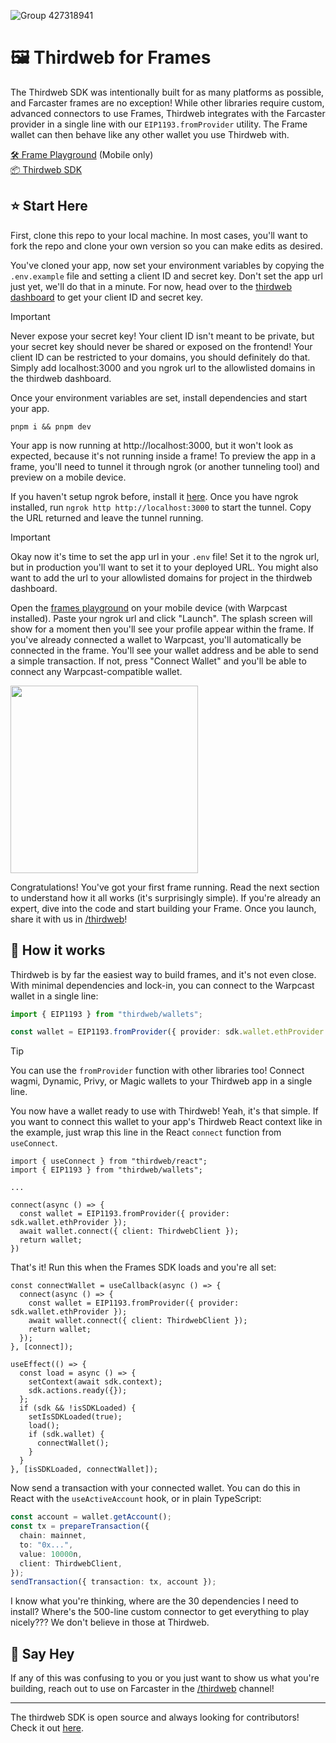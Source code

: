 ![Group 427318941](https://github.com/user-attachments/assets/0451b76c-c544-4888-8637-e931d73e8175)

# 🖼️ Thirdweb for Frames

The Thirdweb SDK was intentionally built for as many platforms as possible, and Farcaster frames are no exception! While other libraries require custom, advanced connectors to use Frames, Thirdweb integrates with the Farcaster provider in a single line with our `EIP1193.fromProvider` utility. The Frame wallet can then behave like any other wallet you use Thirdweb with.

[🛠️ Frame Playground](https://warpcast.com/~/developers/frame-playground) (Mobile only)<br/>
[📦 Thirdweb SDK](https://portal.thirdweb.com/connect)<br/>

## ⭐ Start Here

First, clone this repo to your local machine. In most cases, you'll want to fork the repo and clone your own version so you can make edits as desired.

You've cloned your app, now set your environment variables by copying the `.env.example` file and setting a client ID and secret key. Don't set the app url just yet, we'll do that in a minute. For now, head over to the [thirdweb dashboard](https://thirdweb.com/login) to get your client ID and secret key.

> [!IMPORTANT]
> Never expose your secret key! Your client ID isn't meant to be private, but your secret key should never be shared or exposed on the frontend! Your client ID can be restricted to your domains, you should definitely do that. Simply add localhost:3000 and you ngrok url to the allowlisted domains in the thirdweb dashboard.

Once your environment variables are set, install dependencies and start your app.

```
pnpm i && pnpm dev
```

Your app is now running at http://localhost:3000, but it won't look as expected, because it's not running inside a frame! To preview the app in a frame, you'll need to tunnel it through ngrok (or another tunneling tool) and preview on a mobile device.

If you haven't setup ngrok before, install it [here](https://ngrok.com/our-product/secure-tunnels). Once you have ngrok installed, run `ngrok http http://localhost:3000` to start the tunnel. Copy the URL returned and leave the tunnel running.

> [!IMPORTANT]  
> Okay now it's time to set the app url in your `.env` file! Set it to the ngrok url, but in production you'll want to set it to your deployed URL. You might also want to add the url to your allowlisted domains for project in the thirdweb dashboard.

Open the [frames playground](https://warpcast.com/~/developers/frame-playground) on your mobile device (with Warpcast installed). Paste your ngrok url and click "Launch". The splash screen will show for a moment then you'll see your profile appear within the frame. If you've already connected a wallet to Warpcast, you'll automatically be connected in the frame. You'll see your wallet address and be able to send a simple transaction. If not, press "Connect Wallet" and you'll be able to connect any Warpcast-compatible wallet.

<img src="https://github.com/user-attachments/assets/0d667c1d-12a2-4014-988f-d567b4bb7f44" width="300px" alt="" />

Congratulations! You've got your first frame running. Read the next section to understand how it all works (it's surprisingly simple). If you're already an expert, dive into the code and start building your Frame. Once you launch, share it with us in [/thirdweb](https://warpcast.com/~/channel/thirdweb)!

## 🔨 How it works

Thirdweb is by far the easiest way to build frames, and it's not even close. With minimal dependencies and lock-in, you can connect to the Warpcast wallet in a single line:

```ts
import { EIP1193 } from "thirdweb/wallets";

const wallet = EIP1193.fromProvider({ provider: sdk.wallet.ethProvider });
```

> [!TIP]
> You can use the `fromProvider` function with other libraries too! Connect wagmi, Dynamic, Privy, or Magic wallets to your Thirdweb app in a single line.

You now have a wallet ready to use with Thirdweb! Yeah, it's that simple. If you want to connect this wallet to your app's Thirdweb React context like in the example, just wrap this line in the React `connect` function from `useConnect`.

```tsx
import { useConnect } from "thirdweb/react";
import { EIP1193 } from "thirdweb/wallets";

...

connect(async () => {
  const wallet = EIP1193.fromProvider({ provider: sdk.wallet.ethProvider });
  await wallet.connect({ client: ThirdwebClient });
  return wallet;
})
```

That's it! Run this when the Frames SDK loads and you're all set:

```tsx
const connectWallet = useCallback(async () => {
  connect(async () => {
    const wallet = EIP1193.fromProvider({ provider: sdk.wallet.ethProvider });
    await wallet.connect({ client: ThirdwebClient });
    return wallet;
  });
}, [connect]);

useEffect(() => {
  const load = async () => {
    setContext(await sdk.context);
    sdk.actions.ready({});
  };
  if (sdk && !isSDKLoaded) {
    setIsSDKLoaded(true);
    load();
    if (sdk.wallet) {
      connectWallet();
    }
  }
}, [isSDKLoaded, connectWallet]);
```

Now send a transaction with your connected wallet. You can do this in React with the `useActiveAccount` hook, or in plain TypeScript:

```ts
const account = wallet.getAccount();
const tx = prepareTransaction({
  chain: mainnet,
  to: "0x...",
  value: 10000n,
  client: ThirdwebClient,
});
sendTransaction({ transaction: tx, account });
```

I know what you're thinking, where are the 30 dependencies I need to install? Where's the 500-line custom connector to get everything to play nicely??? We don't believe in those at Thirdweb.

## 👋 Say Hey

If any of this was confusing to you or you just want to show us what you're building, reach out to use on Farcaster in the [/thirdweb](https://warpcast.com/~/channel/thirdweb) channel!

---

The thirdweb SDK is open source and always looking for contributors! Check it out [here](https://github.com/thirdweb-dev/js).
